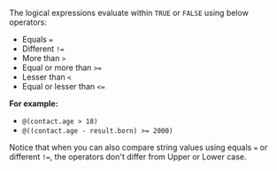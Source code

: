 The logical expressions evaluate within `TRUE` or `FALSE` using below operators:

- Equals `=`
- Different `!=`
- More than `>`
- Equal or more than `>=`
- Lesser than `<`
- Equal or lesser than `<=`

**For example:**

- `@(contact.age > 18)`
- `@((contact.age - result.born) >= 2000)`

Notice that when you can also compare string values using equals `=` or different `!=`, the operators don't differ from Upper or Lower case.